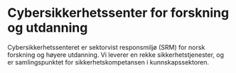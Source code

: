 
# Cybersikkerhetssenter for forskning og utdanning

Cybersikkerhetssenteret er sektorvist responsmiljø (SRM) for norsk forskning og
høyere utdanning. Vi leverer en rekke sikkerhetstjenester, og er samlingspunktet
for sikkerhetskompetansen i kunnskapssektoren.


